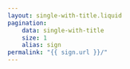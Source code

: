 ```yaml
---
layout: single-with-title.liquid
pagination:
    data: single-with-title
    size: 1
    alias: sign
permalink: "{{ sign.url }}/"
---
```

